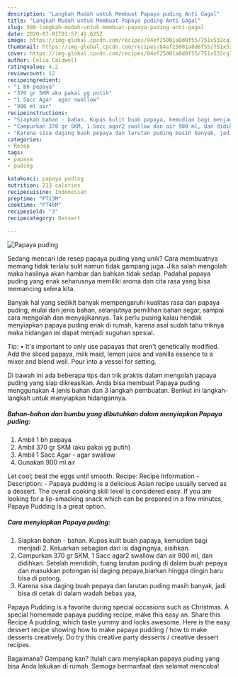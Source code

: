 ```yaml
---
description: "Langkah Mudah untuk Membuat Papaya puding Anti Gagal"
title: "Langkah Mudah untuk Membuat Papaya puding Anti Gagal"
slug: 580-langkah-mudah-untuk-membuat-papaya-puding-anti-gagal
date: 2020-07-01T01:57:41.625Z
image: https://img-global.cpcdn.com/recipes/84ef25001a8d8f55/751x532cq70/papaya-puding-foto-resep-utama.jpg
thumbnail: https://img-global.cpcdn.com/recipes/84ef25001a8d8f55/751x532cq70/papaya-puding-foto-resep-utama.jpg
cover: https://img-global.cpcdn.com/recipes/84ef25001a8d8f55/751x532cq70/papaya-puding-foto-resep-utama.jpg
author: Celia Caldwell
ratingvalue: 4.2
reviewcount: 12
recipeingredient:
- "1 bh pepaya"
- "370 gr SKM aku pakai yg putih"
- "1 Sacc Agar  agar swallow"
- "900 ml air"
recipeinstructions:
- "Siapkan bahan - bahan. Kupas kulit buah papaya, kemudian bagi menjadi 2. Keluarkan sebagian dari isi dagingnya, sisihkan."
- "Campurkan 370 gr SKM, 1 Sacc agar2 swallow dan air 900 ml, dan didihkan. Setelah mendidih, tuang larutan puding di dalam buah pepaya dan masukkan potongan isi daging pepaya,biarkan hingga dingin baru bisa di potong."
- "Karena sisa daging buah pepaya dan larutan puding masih banyak, jadi bisa di cetak di dalam wadah bebas yaa,"
categories:
- Resep
tags:
- papaya
- puding

katakunci: papaya puding 
nutrition: 213 calories
recipecuisine: Indonesian
preptime: "PT13M"
cooktime: "PT46M"
recipeyield: "3"
recipecategory: Dessert

---
```



![Papaya puding](https://img-global.cpcdn.com/recipes/84ef25001a8d8f55/751x532cq70/papaya-puding-foto-resep-utama.jpg)

Sedang mencari ide resep papaya puding yang unik? Cara membuatnya memang tidak terlalu sulit namun tidak gampang juga. Jika salah mengolah maka hasilnya akan hambar dan bahkan tidak sedap. Padahal papaya puding yang enak seharusnya memiliki aroma dan cita rasa yang bisa memancing selera kita.

Banyak hal yang sedikit banyak mempengaruhi kualitas rasa dari papaya puding, mulai dari jenis bahan, selanjutnya pemilihan bahan segar, sampai cara mengolah dan menyajikannya. Tak perlu pusing kalau hendak menyiapkan papaya puding enak di rumah, karena asal sudah tahu triknya maka hidangan ini dapat menjadi suguhan spesial.

Tip: • It&#39;s important to only use papayas that aren&#39;t genetically modified. Add the sliced papaya, milk maid, lemon juice and vanilla essence to a mixer and blend well. Pour into a vessel for setting.


Di bawah ini ada beberapa tips dan trik praktis dalam mengolah papaya puding yang siap dikreasikan. Anda bisa membuat Papaya puding menggunakan 4 jenis bahan dan 3 langkah pembuatan. Berikut ini langkah-langkah untuk menyiapkan hidangannya.

<!--inarticleads1-->

##### Bahan-bahan dan bumbu yang dibutuhkan dalam menyiapkan Papaya puding:

1. Ambil 1 bh pepaya
1. Ambil 370 gr SKM (aku pakai yg putih)
1. Ambil 1 Sacc Agar - agar swallow
1. Gunakan 900 ml air


Let cool; beat the eggs until smooth. Recipe: Recipe Information - Description: - Papaya pudding is a delicious Asian recipe usually served as a dessert. The overall cooking skill level is considered easy. If you are looking for a lip-smacking snack which can be prepared in a few minutes, Papaya Pudding is a great option. 

<!--inarticleads2-->

##### Cara menyiapkan Papaya puding:

1. Siapkan bahan - bahan. Kupas kulit buah papaya, kemudian bagi menjadi 2. Keluarkan sebagian dari isi dagingnya, sisihkan.
1. Campurkan 370 gr SKM, 1 Sacc agar2 swallow dan air 900 ml, dan didihkan. Setelah mendidih, tuang larutan puding di dalam buah pepaya dan masukkan potongan isi daging pepaya,biarkan hingga dingin baru bisa di potong.
1. Karena sisa daging buah pepaya dan larutan puding masih banyak, jadi bisa di cetak di dalam wadah bebas yaa,


Papaya Pudding is a favorite during special occasions such as Christmas. A special homemade papaya pudding recipe, make this easy an. Share this Recipe A pudding, which taste yummy and looks awesome. Here is the easy dessert recipe showing how to make papaya pudding / how to make desserts creatively. Do try this creative party desserts / creative dessert recipes. 

Bagaimana? Gampang kan? Itulah cara menyiapkan papaya puding yang bisa Anda lakukan di rumah. Semoga bermanfaat dan selamat mencoba!
